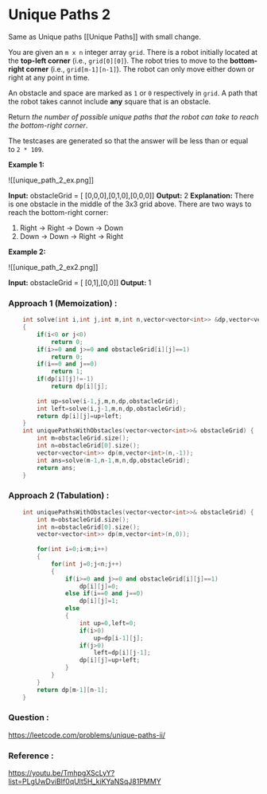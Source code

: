 # Unique Paths 2

Same as Unique paths [[Unique Paths]]  with small change.

You are given an `m x n` integer array `grid`. There is a robot initially located at the **top-left corner** (i.e., `grid[0][0]`). The robot tries to move to the **bottom-right corner** (i.e., `grid[m-1][n-1]`). The robot can only move either down or right at any point in time.

An obstacle and space are marked as `1` or `0` respectively in `grid`. A path that the robot takes cannot include **any** square that is an obstacle.

Return _the number of possible unique paths that the robot can take to reach the bottom-right corner_.

The testcases are generated so that the answer will be less than or equal to `2 * 109`.

**Example 1:**

![[unique_path_2_ex.png]]

**Input:** obstacleGrid = [ [0,0,0],[0,1,0],[0,0,0]]
**Output:** 2
**Explanation:** There is one obstacle in the middle of the 3x3 grid above.
There are two ways to reach the bottom-right corner:
1. Right -> Right -> Down -> Down
2. Down -> Down -> Right -> Right

**Example 2:**

![[unique_path_2_ex2.png]]

**Input:** obstacleGrid = [ [0,1],[0,0]]
**Output:** 1


### Approach 1 (Memoization) :

```cpp
    int solve(int i,int j,int m,int n,vector<vector<int>> &dp,vector<vector<int>>& obstacleGrid)
	{
	    if(i<0 or j<0)
	        return 0;
	    if(i>=0 and j>=0 and obstacleGrid[i][j]==1)
            return 0;
        if(i==0 and j==0)
	        return 1;
	    if(dp[i][j]!=-1)
	        return dp[i][j];
	    
	    int up=solve(i-1,j,m,n,dp,obstacleGrid);
	    int left=solve(i,j-1,m,n,dp,obstacleGrid);
	    return dp[i][j]=up+left;
	}
    int uniquePathsWithObstacles(vector<vector<int>>& obstacleGrid) {
        int m=obstacleGrid.size();
        int n=obstacleGrid[0].size();
        vector<vector<int>> dp(m,vector<int>(n,-1));
        int ans=solve(m-1,n-1,m,n,dp,obstacleGrid);
        return ans;
    }
```


### Approach 2 (Tabulation) :

```cpp
    int uniquePathsWithObstacles(vector<vector<int>>& obstacleGrid) {
        int m=obstacleGrid.size();
        int n=obstacleGrid[0].size();
        vector<vector<int>> dp(m,vector<int>(n,0));
        
        for(int i=0;i<m;i++)
        {
            for(int j=0;j<n;j++)
            {
                if(i>=0 and j>=0 and obstacleGrid[i][j]==1)
                    dp[i][j]=0;
                else if(i==0 and j==0)
                    dp[i][j]=1;
                else
                {
                    int up=0,left=0;
                    if(i>0)
                        up=dp[i-1][j];
                    if(j>0)
                        left=dp[i][j-1];
                    dp[i][j]=up+left;
                }
            }
        }
        return dp[m-1][n-1];
    }
```

### Question :
https://leetcode.com/problems/unique-paths-ii/

### Reference :
https://youtu.be/TmhpgXScLyY?list=PLgUwDviBIf0qUlt5H_kiKYaNSqJ81PMMY